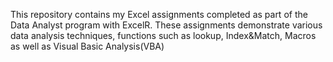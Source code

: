 This repository contains my Excel assignments completed as part of the Data Analyst program with ExcelR. These assignments demonstrate various data analysis techniques, functions such as lookup, Index&Match, Macros as well as Visual Basic Analysis(VBA)

